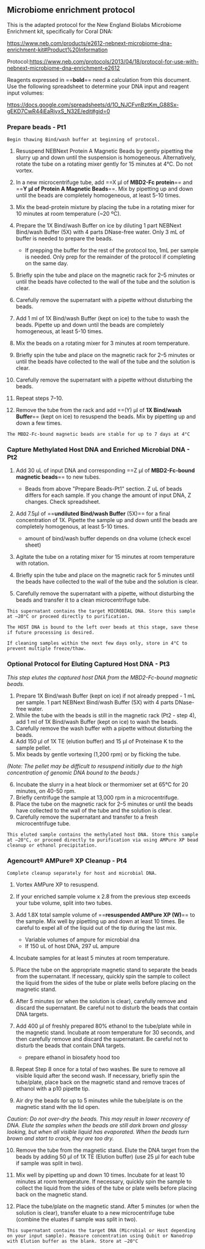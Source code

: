 ## Microbiome enrichment protocol
This is the adapted protocol for the New England Biolabs Microbiome Enrichment kit, specifically for Coral DNA:

https://www.neb.com/products/e2612-nebnext-microbiome-dna-enrichment-kit#Product%20Information

Protocol:https://www.neb.com/protocols/2013/04/18/protocol-for-use-with-nebnext-microbiome-dna-enrichment-e2612

Reagents expressed in ==**bold**== need a calculation from this document. Use the following spreadsheet to determine your DNA input and reagent input volumes:

https://docs.google.com/spreadsheets/d/1O_NJCFvnBztKm_G88Sx-gEKD7CwR44iEaRjyxS_N32E/edit#gid=0




### Prepare beads - Pt1

`Begin thawing Bind/wash buffer at beginning of protocol.`
1. Resuspend NEBNext Protein A Magnetic Beads by gently pipetting the slurry up and down until the suspension is homogeneous. Alternatively, rotate the tube on a rotating mixer gently for 15 minutes at 4°C. Do not vortex.

2. In a new microcentrifuge tube, add ==X μl of **MBD2-Fc protein**== and ==**Y μl of Protein A Magnetic Beads**==. Mix by pipetting up and down until the beads are completely homogeneous, at least 5-10 times.

3. Mix the bead-protein mixture by placing the tube in a rotating mixer for 10 minutes at room temperature (~20 ºC).

4. Prepare the 1X Bind/wash Buffer on ice by diluting 1 part NEBNext Bind/wash Buffer (5X) with 4 parts DNase-free water. Only 3 mL of buffer is needed to prepare the beads. 
	-  If prepping the buffer for the rest of the protocol too, 1mL per sample is needed. Only prep for the remainder of the protocol if completing on the same day.

5. Briefly spin the tube and place on the magnetic rack for 2–5 minutes or until the beads have collected to the wall of the tube and the solution is clear.

6. Carefully remove the supernatant with a pipette without disturbing the beads.

7. Add 1 ml of 1X Bind/wash Buffer (kept on ice) to the tube to wash the beads. Pipette up and down until the beads are completely homogeneous, at least 5-10 times.

8. Mix the beads on a rotating mixer for 3 minutes at room temperature.

9. Briefly spin the tube and place on the magnetic rack for 2–5 minutes or until the beads have collected to the wall of the tube and the solution is clear.

10. Carefully remove the supernatant with a pipette without disturbing the beads.

11. Repeat steps 7–10.

12. Remove the tube from the rack and add ==(Y) μl of **1X Bind/wash Buffer**== (kept on ice) to resuspend the beads. Mix by pipetting up and down a few times.

`The MBD2-Fc-bound magnetic beads are stable for up to 7 days at 4°C` 

### Capture Methylated Host DNA and Enriched Microbial DNA - Pt2
1. Add 30 uL of input DNA and corresponding ==Z μl of **MBD2-Fc-bound magnetic beads**== to new tubes. 
	- Beads from above "Prepare Beads-Pt1" section. Z uL of beads differs for each sample. If you change the amount of input DNA, Z changes. Check spreadsheet.

3. Add 7.5µl of ==**undiluted Bind/wash Buffer** (5X)== for a final concentration of 1X. Pipette the sample up and down until the beads are completely homogenous, at least 5-10 times. 
	- amount of bind/wash buffer depends on dna volume (check excel sheet)

4.  Agitate the tube on a rotating mixer for 15 minutes at room temperature with rotation.
 
4. Briefly spin the tube and place on the magnetic rack for 5 minutes until the beads have collected to the wall of the tube and the solution is clear.

5. Carefully remove the supernatant with a pipette, without disturbing the beads and transfer it to a clean microcentrifuge tube. 

`This supernatant contains the target MICROBIAL DNA. Store this sample at –20°C or proceed directly to purification.`

`The HOST DNA is bound to the left over beads at this stage, save these if future processing is desired.`

`If cleaning samples within the next few days only, store in 4°C to prevent multiple freeze/thaw.` 


### Optional Protocol for Eluting Captured Host DNA - Pt3
*This step elutes the captured host DNA from the MBD2-Fc-bound magnetic beads.*
1. Prepare 1X Bind/wash Buffer (kept on ice) if not already prepped - 1 mL per sample. 1 part NEBNext Bind/wash Buffer (5X) with 4 parts DNase-free water. 
2. While the tube with the beads is still in the magnetic rack  (Pt2 - step 4), add 1 ml of 1X Bind/wash Buffer (kept on ice) to wash the beads.
3. Carefully remove the wash buffer with a pipette without disturbing the beads.
4. Add 150 μl of 1X TE (elution buffer) and 15 μl of Proteinase K to the sample pellet. 
5. Mix beads by gentle vortexing (1,200 rpm) or by flicking the tube. 

*(Note: The pellet may be difficult to resuspend initially due to the high concentration of genomic DNA bound to the beads.)*

6. Incubate the slurry in a heat block or thermomixer set at 65°C for 20 minutes, on 40-50 rpm.
7. Briefly centrifuge the sample at 13,000 rpm in a microcentrifuge.
8. Place the tube on the magnetic rack for 2–5 minutes or until the beads have collected to the wall of the tube and the solution is clear.
9. Carefully remove the supernatant and transfer to a fresh microcentrifuge tube.

`This eluted sample contains the methylated host DNA. Store this sample at –20°C, or proceed directly to purification via using AMPure XP bead cleanup or ethanol precipitation.` 
 
### Agencourt® AMPure® XP Cleanup - Pt4

`Complete cleanup separately for host and microbial DNA.`

1. Vortex AMPure XP to resuspend.

2. If your enriched sample volume x 2.8 from the previous step exceeds your tube volume, split into two tubes.

3. Add 1.8X total sample volume of ==**resuspended AMPure XP (W)**== to the sample. Mix well by pipetting up and down at least 10 times. Be careful to expel all of the liquid out of the tip during the last mix.
	- Variable volumes of ampure for microbial dna
	- If 150 uL of host DNA, 297 uL ampure

5. Incubate samples for at least 5 minutes at room temperature.

6. Place the tube on the appropriate magnetic stand to separate the beads from the supernatant. If necessary, quickly spin the sample to collect the liquid from the sides of the tube or plate wells before placing on the magnetic stand.

7. After 5 minutes (or when the solution is clear), carefully remove and discard the supernatant. Be careful not to disturb the beads that contain DNA targets.

8. Add 400 μl of freshly prepared 80% ethanol to the tube/plate while in the magnetic stand. Incubate at room temperature for 30 seconds, and then carefully remove and discard the supernatant. Be careful not to disturb the beads that contain DNA targets.
	- prepare ethanol in biosafety hood too 

9. Repeat Step 8 once for a total of two washes. Be sure to remove all visible liquid after the second wash. If necessary, briefly spin the tube/plate, place back on the magnetic stand and remove traces of ethanol with a p10 pipette tip.

10. Air dry the beads for up to 5 minutes while the tube/plate is on the magnetic stand with the lid open.

*Caution: Do not over-dry the beads. This may result in lower recovery of DNA. Elute the samples when the beads are still dark brown and glossy looking, but when all visible liquid has evaporated. When the beads turn brown and start to crack, they are too dry.* 

10. Remove the tube from the magnetic stand. Elute the DNA target from the beads by adding 50 μl of 1X TE (Elution buffer) (use 25 μl for each tube if sample was split in two).

11. Mix well by pipetting up and down 10 times. Incubate for at least 10 minutes at room temperature. If necessary, quickly spin the sample to collect the liquid from the sides of the tube or plate wells before placing back on the magnetic stand.

12. Place the tube/plate on the magnetic stand. After 5 minutes (or when the solution is clear), transfer eluate to a new microcentrifuge tube (combine the eluates if sample was split in two).

`This supernatant contains the target DNA (Microbial or Host depending on your input sample). Measure concentration using Qubit or Nanodrop with Elution buffer as the blank. Store at –20°C` 
